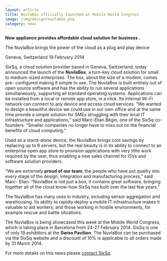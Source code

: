 ```yaml
---
layout: article
title: NuvlaBox officially launched at Mobile World Congress
image: /img/design/nuvlabox.png
category: news
---
```


**New appliance provides affordable cloud solution for business .**

The NuvlaBox brings the power of the cloud as a plug and play device

Geneva, Switzerland 19 February 2014

SixSq, a cloud solution provider based in Geneva, Switzerland, today announced the launch of the **NuvlaBox**, a turn-key cloud solution for small to medium-sized enterprises. The box, about the size of a modem, comes pre- configured making it simple to use. The NuvlaBox is built entirely out of open source software and has the ability to run several applications simultaneously, supporting all standard operating systems. Applications can be installed from a local or remote app store, in a click. Its internal Wi-Fi network can connect to any device and access cloud services. “We wanted to design a beautiful device we could use in our own office and at the same time provide a simple solution for SMEs struggling with their local IT infrastructure and applications,” said Marc-Elian Bégin, one of the SixSq co- founders. “Smaller companies no longer have to miss out on the financial benefits of cloud computing.”

Used as a stand-alone device, the NuvlaBox brings cost savings by replacing up to 8 servers, but the real beauty is in its ability to connect to an enterprise open app store to provision applications with very little work required by the user, thus enabling a new sales channel for ISVs and software solution providers.

“We are extremely **proud of our team**, the people who have put quality into every stage of the design, integration and manufacturing process,” said Marc- Elian. “NuvlaBox is not just a box, it contains great software, bringing together all of the cloud know-how SixSq has built over the last few years.”

The NuvlaBox has many uses in industry, including sensor aggregation and warehousing. Its ability to rapidly deploy a mobile IT infrastructure makes it valuable to aid workers, and those working in hostile environments, for example rescue and battle situations.

The NuvlaBox is being showcased this week at the Mobile World Congress, which is taking place in Barcelona from 24-27 February 2014. SixSq is one of only 19 exhibitors at the **Swiss Pavilion**. The NuvlaBox can be purchased via the SixSq website and a discount of 10% is applicable to all orders made by 31 March 2014.


For more details on this news please [contact SixSq](mailto:info@sixsq.com).
